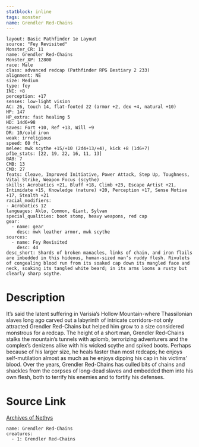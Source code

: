 ```yaml
---
statblock: inline
tags: monster
name: Grendler Red-Chains
---
```

```statblock
layout: Basic Pathfinder 1e Layout
source: "Fey Revisited"
Monster_CR: 11
name: Grendler Red-Chains
Monster_XP: 12800
race: Male
class: advanced redcap (Pathfinder RPG Bestiary 2 233)
alignment: NE
size: Medium
type: fey
INI: +8
perception: +17
senses: low-light vision
AC: 26, touch 14, flat-footed 22 (armor +2, dex +4, natural +10)
HP: 147
HP_extra: fast healing 5
HD: 14d6+98
saves: Fort +10, Ref +13, Will +9
DR: 10/cold iron
weak: irreligious
speed: 60 ft.
melee: mwk scythe +15/+10 (2d4+13/×4), kick +8 (1d6+7)
pf1e_stats: [22, 19, 22, 16, 11, 13]
BAB: 7
CMB: 13
CMD: 27
feats: Cleave, Improved Initiative, Power Attack, Step Up, Toughness, Vital Strike, Weapon Focus (scythe)
skills: Acrobatics +21, Bluff +18, Climb +23, Escape Artist +21, Intimidate +15, Knowledge (nature) +20, Perception +17, Sense Motive +17, Stealth +21
racial_modifiers:
- Acrobatics 12
languages: Aklo, Common, Giant, Sylvan
special_qualities: boot stomp, heavy weapons, red cap
gear:
  - name: gear
    desc: mwk leather armor, mwk scythe
sources:
  - name: Fey Revisited
    desc: 44
desc_short: Shards of broken manacles, links of chain, and iron flails are imbedded in this hideous, human-sized man’s ruddy flesh. Rivulets of congealing blood run from its soaked cap down its mangled face and neck, soaking its tangled white beard; in its arms looms a rusty but clearly sharp scythe. 
```
# Description
It’s said the latent suffering in Varisia’s Hollow Mountain-where Thassilonian slaves long ago carved out a labyrinth of intricate corridors-not only attracted Grendler Red-Chains but helped him grow to a size considered monstrous for a redcap. The height of a short man, Grendler Red-Chains stalks the mountain’s tunnels with aplomb, terrorizing adventurers and the complex’s denizens alike with his wicked scythe and spiked boots. Perhaps because of his larger size, he heals faster than most redcaps; he enjoys self-mutilation almost as much as he enjoys dipping his cap in his victims’ blood. Over the years, Grendler Red-Chains has culled bits of chains and shackles from the corpses of long-dead slaves and embedded them into his own flesh, both to terrify his enemies and to fortify his defenses.
# Source Link
[Archives of Nethys](https://aonprd.com/MonsterDisplay.aspx?ItemName=Grendler%20Red-Chains)
```encounter-table
name: Grendler Red-Chains
creatures:
  - 1: Grendler Red-Chains
```
